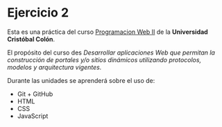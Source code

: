 # Ejercicio 2
Esta es una práctica del curso [Programacion Web II](https://av-exactas.ucc.mx/enejun/course/view.php?id=179) de la **Universidad Cristóbal Colón**.

El propósito del curso des *Desarrollar aplicaciones Web que permitan la construcción de portales y/o sitios dinámicos utilizando protocolos, modelos y arquitectura vigentes.*

Durante las unidades se aprenderá sobre el uso de:
* Git + GitHub
* HTML
* CSS
* JavaScript
